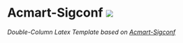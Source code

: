 # Acmart-Sigconf ![](https://github.com/ArmageddonKnight/Acmart-Sigconf/workflows/build/badge.svg)

*Double-Column Latex Template based on
[Acmart-Sigconf](https://github.com/borisveytsman/acmart)*
